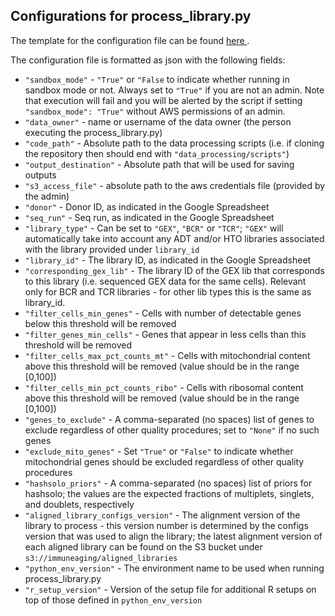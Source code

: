## Configurations for process_library.py

The template for the configuration file can be found <a href="https://github.com/YosefLab/Immune-Aging-Data-Hub/tree/main/data_processing/configs_templates/process_library.configs_file.example.txt">here </a>.

The configuration file is formatted as json with the following fields:

* `"sandbox_mode"` - `"True"` or `"False` to indicate whether running in sandbox mode or not. Always set to `"True"` if you are not an admin. Note that execution will fail and you will be alerted by the script if setting `"sandbox_mode": "True"` without AWS permissions of an admin.
* `"data_owner"` - name or username of the data owner (the person executing the process_library.py)
* `"code_path"` - Absolute path to the data processing scripts (i.e. if cloning the repository then should end with `"data_processing/scripts"`)
* `"output_destination"` - Absolute path that will be used for saving outputs
* `"s3_access_file"` - absolute path to the aws credentials file (provided by the admin)
* `"donor"` - Donor ID, as indicated in the Google Spreadsheet
* `"seq_run"` - Seq run, as indicated in the Google Spreadsheet
* `"library_type"` - Can be set to `"GEX"`, `"BCR"` or `"TCR"`; `"GEX"` will automatically take into account any ADT and/or HTO libraries associated with the library provided under `library_id`
* `"library_id"` - The library ID, as indicated in the Google Spreadsheet
* `"corresponding_gex_lib"` - The library ID of the GEX lib that corresponds to this library (i.e. sequenced GEX data for the same cells). Relevant only for BCR and TCR libraries - for other lib types this is the same as library_id.
* `"filter_cells_min_genes"` - Cells with number of detectable genes below this threshold will be removed
* `"filter_genes_min_cells"` - Genes that appear in less cells than this threshold will be removed
* `"filter_cells_max_pct_counts_mt"` - Cells with mitochondrial content above this threshold will be removed (value should be in the range [0,100])
* `"filter_cells_min_pct_counts_ribo"` - Cells with ribosomal content above this threshold will be removed (value should be in the range [0,100])
* `"genes_to_exclude"` - A comma-separated (no spaces) list of genes to exclude regardless of other quality procedures; set to `"None"` if no such genes
* `"exclude_mito_genes"` - Set `"True"` or `"False"` to indicate whether mitochondrial genes should be excluded regardless of other quality procedures
* `"hashsolo_priors"` - A comma-separated (no spaces) list of priors for hashsolo; the values are the expected fractions of multiplets, singlets, and doublets, respectively
* `"aligned_library_configs_version"` - The alignment version of the library to process - this version number is determined by the configs version that was used to align the library; the latest alignment version of each aligned library can be found on the S3 bucket under `s3://immuneaging/aligned_libraries`
* `"python_env_version"` - The environment name to be used when running process_library.py
* `"r_setup_version"` - Version of the setup file for additional R setups on top of those defined in `python_env_version`

